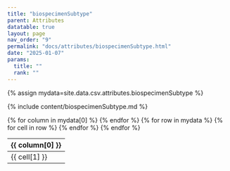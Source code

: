 ```yaml
---
title: "biospecimenSubtype"
parent: Attributes
datatable: true
layout: page
nav_order: "9"
permalink: "docs/attributes/biospecimenSubtype.html"
date: "2025-01-07"
params:
  title: ""
  rank: ""
---
```

{% assign mydata=site.data.csv.attributes.biospecimenSubtype %} 

{% include content/biospecimenSubtype.md %}

<table id="myTable" class="display" style="width:100%">
    <thead>
    {% for column in mydata[0] %}
        <th>{{ column[0] }}</th>
    {% endfor %}
    </thead>
    <tbody>
    {% for row in mydata %}
        <tr>
        {% for cell in row %}
            <td>{{ cell[1] }}</td>
        {% endfor %}
        </tr>
    {% endfor %}
    </tbody>
</table>
<script type="text/javascript">
  $(document).ready(function () {
    $('#myTable').DataTable({
      responsive: true,
      deferRender: false,
      paging: false,
      order: [],
    });
  });
</script>
